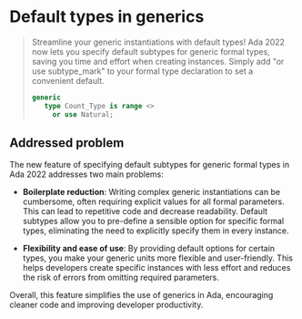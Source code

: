 # Default types in generics

> Streamline your generic instantiations with default types! Ada 2022 now lets
> you specify default subtypes for generic formal types, saving you time and
> effort when creating instances. Simply add "or use subtype_mark" to your
> formal type declaration to set a convenient default.
>
> ```ada
> generic
>    type Count_Type is range <>
>      or use Natural;
> ```

## Addressed problem

The new feature of specifying default subtypes for generic formal types in Ada
2022 addresses two main problems:

- **Boilerplate reduction**: Writing complex generic instantiations can be
  cumbersome, often requiring explicit values for all formal parameters. This
  can lead to repetitive code and decrease readability. Default subtypes allow
  you to pre-define a sensible option for specific formal types, eliminating the
  need to explicitly specify them in every instance.

- **Flexibility and ease of use**: By providing default options for certain
  types, you make your generic units more flexible and user-friendly. This helps
  developers create specific instances with less effort and reduces the risk of
  errors from omitting required parameters.

Overall, this feature simplifies the use of generics in Ada, encouraging cleaner
code and improving developer productivity.
